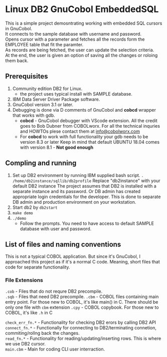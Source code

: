 # Linux DB2 GnuCobol EmbeddedSQL
This is a simple project demosntrating working with embedded SQL cursors in GnuCobol.  
It connects to the sample database with username and password.  
Opens cursor with a parameter and fetches all the records form the EMPLOYEE table that fit the paramter.  
As records are being fetched, the user can update the selection criteria.  
At the end, the user is given an option of saving all the changes or roloing them back.  

## Prerequisites
1. Community edition DB2 for Linux.
    * the project uses typical install with SAMPLE database.
2. IBM Data Server Driver Package software.
3. GnuCobol version 3.1 or later.
4. Debugging is done via D comments of GnuCobol and **cobcd** wrapper that works with gdb.
    * **cobcd** - GnuCobol debugger with VScode extension. All the credit goes to Bob Dubner from COBOLworx.
        For all the technical inquries and HOWTOs plese contact them at info@cobolworx.com
    * For **cobcd** to work with full functionality your gdb needs to be version 8.3 or later
        Keep in mind that default UBUNTU 18.04 comes with version 8.1 - **Not good enough**

## Compling and running
1. Set up DB2 environment by running IBM supplied bash script.
    `. /home/db2instance/sqllib/db2profile` Replace "db2instance" with your default DB2 instance
    The project assumes that DB2 is installed with a separate instance and its password. Or DB admin has created appropriate login credentials for the developer. This is done to separate DB admin and production environment on your workstation.
2. Start db2 by `db2start`    
2. `make demo`
3. `./demo`
    * Follow the prompts. You need to have access to default SAMPLE database with user and password.

## List of files and naming conventions
This is not a typical COBOL application. But since it's GnuCobol, I approached this project as if it's a normal C code. Meaning, short files that code for separate functionality.
### File Extensions
`.cob` - Files that do not requre DB2 precompile.  
`.sqb` - Files that need DB2 precompile.
`.cbm` - COBOL files containing main entry point. For those new to COBOL, it's like main() in C. There should be  only one file with `cbm` extension 
`.cpy` - COBOL copybook. For those new to COBOL, it's like `.h` in C
  
`check_err_fn.*` - Functionality for checking DB2 erors by calling DB2 API  
`connect_fn.*` - Functionally for connecting to DB2/terminating connetion, commiting/rollng back the changes.  
`read_fn.*` - Functionality for reading/updating/inserting rows. This is where we use DB2 cursor.  
`main.cbm` - Main for coding CLI user interraction.
